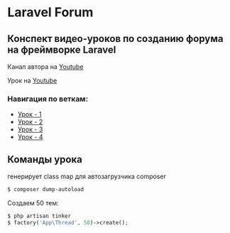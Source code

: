 # Laravel Forum


## Конспект видео-уроков по созданию форума на фреймворке Laravel
Канал автора на [Youtube](https://www.youtube.com/channel/UCjUvIf50gEtUqxwewsZTgTw)

Урок на [Youtube](https://www.youtube.com/watch?v=rs7YYgU8Ldk)

### Навигация по веткам:
* [Урок - 1](https://github.com/honeydev/laravel-forum-lessons/tree/lesson%231)
* [Урок - 2](https://github.com/honeydev/laravel-forum-lessons/tree/lesson%232)
* [Урок - 3](https://github.com/honeydev/laravel-forum-lessons/tree/lesson%233)
* [Урок - 4](https://github.com/honeydev/laravel-forum-lessons/tree/lesson%23[)
    
## Команды урока
генерирует class map для автозагрузчика composer
```bash
$ composer dump-autoload 
```

Создаем 50 тем:
```php
$ php artisan tinker
$ factory('App\Thread', 50)->create();
```